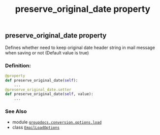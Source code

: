 ﻿---
title: preserve_original_date property
second_title: GroupDocs.Conversion for Python via .NET API References
description: 
type: docs
weight: 180
url: /python-net/groupdocs.conversion.options.load/emailloadoptions/preserve_original_date/
is_root: false
---

## preserve_original_date property


Defines whether need to keep original date header string in mail message when saving or not (Default value is true)
### Definition:
```python
@property
def preserve_original_date(self):
    ...
@preserve_original_date.setter
def preserve_original_date(self, value):
    ...
```

### See Also
* module [`groupdocs.conversion.options.load`](../../)
* class [`EmailLoadOptions`](/conversion/python-net/groupdocs.conversion.options.load/emailloadoptions)
